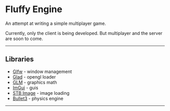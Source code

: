 # Fluffy Engine

An attempt at writing a simple multiplayer game.

Currently, only the client is being developed. But multiplayer and the server are soon to come.

---

## **Libraries**
* [Glfw](https://www.glfw.org/) - window management
* [Glad](https://github.com/Dav1dde/glad) - opengl loader
* [GLM](https://github.com/g-truc/glm) - graphics math
* [ImGui](https://github.com/ocornut/imgui) - guis
* [STB Image](https://github.com/nothings/stb) - image loading
* [Bullet3](https://github.com/bulletphysics/bullet3) -  physics engine

---
